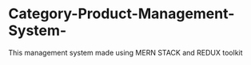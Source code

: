 # Category-Product-Management-System-
This management system made using MERN STACK and REDUX toolkit
